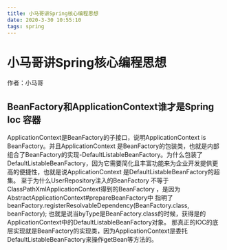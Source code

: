 ```yaml
---
title: 小马哥讲Spring核心编程思想
date: 2020-3-30 10:55:10
tags: spring
---
```


# 小马哥讲Spring核心编程思想
作者：小马哥

## BeanFactory和ApplicationContext谁才是Spring Ioc 容器
ApplicationContext是BeanFactory的子接口，说明ApplicationContext is BeanFactory。并且ApplicationContext 是BeanFactory的包装类，也就是内部组合了BeanFactory的实现-DefaultListableBeanFactory。为什么包装了DefaultListableBeanFactory，因为它需要简化且丰富功能来为企业开发提供更高的便捷性，也就是说ApplicationContext 是DefaultListableBeanFactory的超集。
至于为什么UserRepository注入的BeanFactory 不等于ClassPathXmlApplicationContext得到的BeanFactory ，是因为AbstractApplicationContext#prepareBeanFactory中 指明了 beanFactory.registerResolvableDependency(BeanFactory.class, beanFactory); 也就是说当byType是BeanFactory.class的时候，获得是的ApplicationContext中的DefaultListableBeanFactory对象。
那真正的IOC的底层实现就是BeanFactory的实现类，因为ApplicationContext是委托DefaultListableBeanFactory来操作getBean等方法的。








